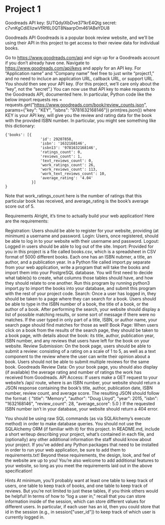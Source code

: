 # Project 1

Goodreads API 
    key: SUTQdylXbDve371krE4Qtg
    secret: c7vnKgCdiEIizwVfRf6L0QT8NaarpOm461ABeYDU8

Goodreads API
Goodreads is a popular book review website, and we’ll be using their API in this project to get access to their review data for individual books.

Go to https://www.goodreads.com/api and sign up for a Goodreads account if you don’t already have one.
Navigate to https://www.goodreads.com/api/keys and apply for an API key. For “Application name” and “Company name” feel free to just write “project1,” and no need to incluce an application URL, callback URL, or support URL.
You should then see your API key. (For this project, we’ll care only about the “key”, not the “secret”.)
You can now use that API key to make requests to the Goodreads API, documented here. In particular, Python code like the below
import requests
res = requests.get("https://www.goodreads.com/book/review_counts.json", params={"key": "KEY", "isbns": "9781632168146"})
print(res.json())
where KEY is your API key, will give you the review and rating data for the book with the provided ISBN number. In particular, you might see something like this dictionary:

    {'books': [{
                    'id': 29207858,
                    'isbn': '1632168146',
                    'isbn13': '9781632168146',
                    'ratings_count': 0,
                    'reviews_count': 1,
                    'text_reviews_count': 0,
                    'work_ratings_count': 26,
                    'work_reviews_count': 113,
                    'work_text_reviews_count': 10,
                    'average_rating': '4.04'
                }]
    }
Note that work_ratings_count here is the number of ratings that this particular book has received, and average_rating is the book’s average score out of 5.

Requirements
Alright, it’s time to actually build your web application! Here are the requirements:

Registration: Users should be able to register for your website, providing (at minimum) a username and password.
Login: Users, once registered, should be able to log in to your website with their username and password.
Logout: Logged in users should be able to log out of the site.
Import: Provided for you in this project is a file called books.csv, which is a spreadsheet in CSV format of 5000 different books. Each one has an ISBN nubmer, a title, an author, and a publication year. In a Python file called import.py separate from your web application, write a program that will take the books and import them into your PostgreSQL database. You will first need to decide what table(s) to create, what columns those tables should have, and how they should relate to one another. Run this program by running python3 import.py to import the books into your database, and submit this program with the rest of your project code.
Search: Once a user has logged in, they should be taken to a page where they can search for a book. Users should be able to type in the ISBN number of a book, the title of a book, or the author of a book. After performing the search, your website should display a list of possible matching results, or some sort of message if there were no matches. If the user typed in only part of a title, ISBN, or author name, your search page should find matches for those as well!
Book Page: When users click on a book from the results of the search page, they should be taken to a book page, with details about the book: its title, author, publication year, ISBN number, and any reviews that users have left for the book on your website.
Review Submission: On the book page, users should be able to submit a review: consisting of a rating on a scale of 1 to 5, as well as a text component to the review where the user can write their opinion about a book. Users should not be able to submit multiple reviews for the same book.
Goodreads Review Data: On your book page, you should also display (if available) the average rating and number of ratings the work has received from Goodreads.
API Access: If users make a GET request to your website’s /api/<isbn> route, where <isbn> is an ISBN number, your website should return a JSON response containing the book’s title, author, publication date, ISBN number, review count, and average score. The resulting JSON should follow the format:
{
    "title": "Memory",
    "author": "Doug Lloyd",
    "year": 2015,
    "isbn": "1632168146",
    "review_count": 28,
    "average_score": 5.0
}
If the requested ISBN number isn’t in your database, your website should return a 404 error.

You should be using raw SQL commands (as via SQLAlchemy’s execute method) in order to make database queries. You should not use the SQLAlchemy ORM (if familiar with it) for this project.
In README.md, include a short writeup describing your project, what’s contained in each file, and (optionally) any other additional information the staff should know about your project.
If you’ve added any Python packages that need to be installed in order to run your web application, be sure to add them to requirements.txt!
Beyond these requirements, the design, look, and feel of the website are up to you! You’re also welcome to add additional features to your website, so long as you meet the requirements laid out in the above specification!

Hints
At minimum, you’ll probably want at least one table to keep track of users, one table to keep track of books, and one table to keep track of reviews. But you’re not limited to just these tables, if you think others would be helpful!
In terms of how to “log a user in,” recall that you can store information inside of the session, which can store different values for different users. In particular, if each user has an id, then you could store that id in the session (e.g., in session["user_id"]) to keep track of which user is currently logged in.
